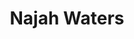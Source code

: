 ---
title: "Najah Waters"
presenter_id: najah_waters
position: Postbac IRTA
start_date: 2004
end_date: 2005
email: 
phone: 
photo: assets/images/portrait_13.jpg
status: former
layout: member 
---